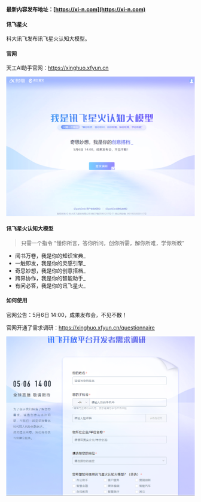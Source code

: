 **最新内容发布地址：[https://xi-n.com](https://xi-n.com)**

#### 讯飞星火
科大讯飞发布讯飞星火认知大模型。

#### 官网
天工AI助手官网：https://xinghuo.xfyun.cn

![讯飞星火](../img/xunfeixinghuo.png)

#### 讯飞星火认知大模型
> 只需一个指令  “懂你所言，答你所问，创你所需，解你所难，学你所教”

+ 阅书万卷，我是你的知识宝典_
+ 一触即发，我是你的灵感引擎_
+ 奇思妙想，我是你的创意搭档_
+ 跨界协作，我是你的智能助手_
+ 有问必答，我是你的讯飞星火_

#### 如何使用
官网公告：5月6日 14:00，成果发布会，不见不散！

官网开通了需求调研：https://xinghuo.xfyun.cn/questionnaire

![讯飞星火需求调研](../img/xinghuo.png)